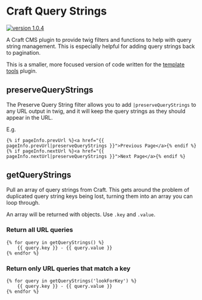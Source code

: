 # Craft Query Strings


[![version 1.0.4](https://img.shields.io/badge/version-1.0.4-brightgreen.svg)](https://github.com/ianisted/craft-query-strings)


A Craft CMS plugin to provide twig filters and functions to help with query string management. This is especially helpful for adding query strings back to pagination.

This is a smaller, more focused version of code written for the [template tools](https://github.com/ianisted/template-tools) plugin.


## preserveQueryStrings

The Preserve Query String filter allows you to add `|preserveQueryStrings` to any URL output in twig, and it will keep the query strings as they should appear in the URL.

E.g.

```
{% if pageInfo.prevUrl %}<a href="{{ pageInfo.prevUrl|preserveQueryStrings }}">Previous Page</a>{% endif %}
{% if pageInfo.nextUrl %}<a href="{{ pageInfo.nextUrl|preserveQueryStrings }}">Next Page</a>{% endif %}
```


## getQueryStrings

Pull an array of query strings from Craft. This gets around the problem of duplicated query string keys being lost, turning them into an array you can loop through.

An array will be returned with objects. Use `.key` and `.value`.

### Return all URL queries

```
{% for query in getQueryStrings() %}
	{{ query.key }} - {{ query.value }}
{% endfor %}
```

### Return only URL queries that match a key

```
{% for query in getQueryStrings('lookForKey') %}
	{{ query.key }} - {{ query.value }}
{% endfor %}
```
